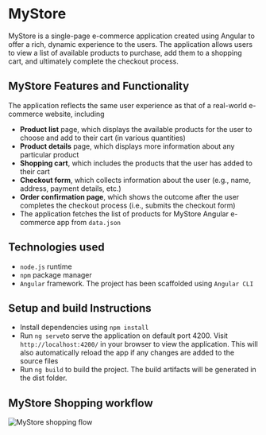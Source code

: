 # MyStore

MyStore is a single-page e-commerce application created using Angular to offer a rich, dynamic experience to the users. The application allows users to view a list of available products to purchase, add them to a shopping cart, and ultimately complete the checkout process.
## MyStore Features and Functionality
The application reflects the same user experience as that of a real-world e-commerce website, including
* **Product list** page, which displays the available products for the user to choose and add to their cart (in various quantities)
* **Product details** page, which displays more information about any particular product
* **Shopping cart**, which includes the products that the user has added to their cart
* **Checkout form**, which collects information about the user (e.g., name, address, payment details, etc.)
* **Order confirmation page**, which shows the outcome after the user completes the checkout process (i.e., submits the checkout form)
* The application fetches the list of products for MyStore Angular e-commerce app from `data.json`

## Technologies used
* `node.js` runtime
* `npm` package manager
* `Angular` framework. The project has been scaffolded using `Angular CLI`

## Setup and build Instructions
* Install dependencies using `npm install`
* Run `ng serve`to serve the application on default port 4200. Visit `http://localhost:4200/` in your browser to view the application. This will also automatically reload the app if any changes are added to the source files 
* Run `ng build` to build the project. The build artifacts will be generated in the dist folder.


## MyStore Shopping workflow

![MyStore shopping flow](shoppingflow.gif)
